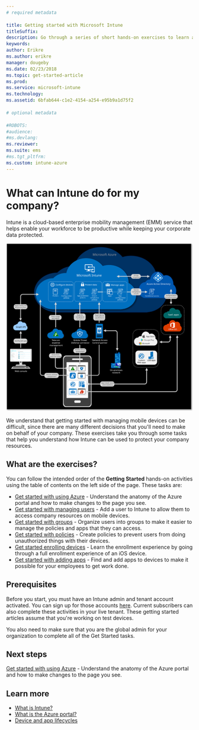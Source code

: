 ```yaml
---
# required metadata

title: Getting started with Microsoft Intune
titleSuffix: 
description: Go through a series of short hands-on exercises to learn about Intune.
keywords:
author: Erikre
ms.author: erikre
manager: dougeby
ms.date: 02/23/2018
ms.topic: get-started-article
ms.prod:
ms.service: microsoft-intune
ms.technology:
ms.assetid: 6bfab644-c1e2-4154-a254-e95b9a1d75f2

# optional metadata

#ROBOTS:
#audience:
#ms.devlang:
ms.reviewer:
ms.suite: ems
#ms.tgt_pltfrm:
ms.custom: intune-azure
---
```


# What can Intune do for my company?

Intune is a cloud-based enterprise mobility management (EMM) service that helps enable your workforce to be productive while keeping your corporate data protected.

![High-level architectural diagram for Microsoft Intune](/intune/media/intunearchitecture.svg)

We understand that getting started with managing mobile devices can be difficult, since there are many different decisions that you'll need to make on behalf of your company. These exercises take you through some tasks that help you understand how Intune can be used to protect your company resources.

## What are the exercises?

You can follow the intended order of the __Getting Started__ hands-on activities using the table of contents on the left side of the page. These tasks are:

* [Get started with using Azure](get-started-azure.md) - Understand the anatomy of the Azure portal and how to make changes to the page you see.
* [Get started with managing users](get-started-users.md) - Add a user to Intune to allow them to access company resources on mobile devices.
* [Get started with groups](get-started-groups.md) - Organize users into groups to make it easier to manage the policies and apps that they can access.
* [Get started with policies](get-started-policies.md) - Create policies to prevent users from doing unauthorized things with their devices.
* [Get started enrolling devices](get-started-enroll.md) - Learn the enrollment experience by going through a full enrollment experience of an iOS device.
* [Get started with adding apps](get-started-apps.md) - Find and add apps to devices to make it possible for your employees to get work done.

## Prerequisites

Before you start, you must have an Intune admin and tenant account activated. You can sign up for those accounts [here](https://portal.office.com/Signup/Signup.aspx?OfferId=40BE278A-DFD1-470a-9EF7-9F2596EA7FF9&dl=INTUNE_A&ali=1#0%20). Current subscribers can also complete these activities in your live tenant. These getting started articles assume that you're working on test devices.

You also need to make sure that you are the global admin for your organization to complete all of the Get Started tasks.

## Next steps

[Get started with using Azure](get-started-azure.md) - Understand the anatomy of the Azure portal and how to make changes to the page you see.

## Learn more

* [What is Intune?](introduction-intune.md)
* [What is the Azure portal?](what-is-intune.md)
* [Device and app lifecycles](introduction-device-app-lifecycles.md)
